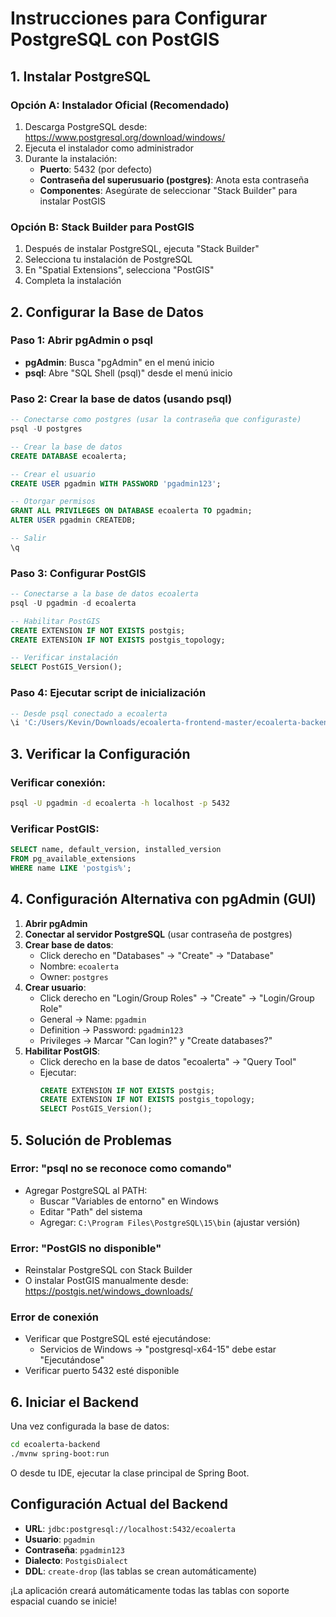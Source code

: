 # Instrucciones para Configurar PostgreSQL con PostGIS

## 1. Instalar PostgreSQL

### Opción A: Instalador Oficial (Recomendado)
1. Descarga PostgreSQL desde: https://www.postgresql.org/download/windows/
2. Ejecuta el instalador como administrador
3. Durante la instalación:
   - **Puerto**: 5432 (por defecto)
   - **Contraseña del superusuario (postgres)**: Anota esta contraseña
   - **Componentes**: Asegúrate de seleccionar "Stack Builder" para instalar PostGIS

### Opción B: Stack Builder para PostGIS
1. Después de instalar PostgreSQL, ejecuta "Stack Builder"
2. Selecciona tu instalación de PostgreSQL
3. En "Spatial Extensions", selecciona "PostGIS"
4. Completa la instalación

## 2. Configurar la Base de Datos

### Paso 1: Abrir pgAdmin o psql
- **pgAdmin**: Busca "pgAdmin" en el menú inicio
- **psql**: Abre "SQL Shell (psql)" desde el menú inicio

### Paso 2: Crear la base de datos (usando psql)
```sql
-- Conectarse como postgres (usar la contraseña que configuraste)
psql -U postgres

-- Crear la base de datos
CREATE DATABASE ecoalerta;

-- Crear el usuario
CREATE USER pgadmin WITH PASSWORD 'pgadmin123';

-- Otorgar permisos
GRANT ALL PRIVILEGES ON DATABASE ecoalerta TO pgadmin;
ALTER USER pgadmin CREATEDB;

-- Salir
\q
```

### Paso 3: Configurar PostGIS
```sql
-- Conectarse a la base de datos ecoalerta
psql -U pgadmin -d ecoalerta

-- Habilitar PostGIS
CREATE EXTENSION IF NOT EXISTS postgis;
CREATE EXTENSION IF NOT EXISTS postgis_topology;

-- Verificar instalación
SELECT PostGIS_Version();
```

### Paso 4: Ejecutar script de inicialización
```sql
-- Desde psql conectado a ecoalerta
\i 'C:/Users/Kevin/Downloads/ecoalerta-frontend-master/ecoalerta-backend/src/main/resources/init-database.sql'
```

## 3. Verificar la Configuración

### Verificar conexión:
```bash
psql -U pgadmin -d ecoalerta -h localhost -p 5432
```

### Verificar PostGIS:
```sql
SELECT name, default_version, installed_version 
FROM pg_available_extensions 
WHERE name LIKE 'postgis%';
```

## 4. Configuración Alternativa con pgAdmin (GUI)

1. **Abrir pgAdmin**
2. **Conectar al servidor PostgreSQL** (usar contraseña de postgres)
3. **Crear base de datos**:
   - Click derecho en "Databases" → "Create" → "Database"
   - Nombre: `ecoalerta`
   - Owner: `postgres`
4. **Crear usuario**:
   - Click derecho en "Login/Group Roles" → "Create" → "Login/Group Role"
   - General → Name: `pgadmin`
   - Definition → Password: `pgadmin123`
   - Privileges → Marcar "Can login?" y "Create databases?"
5. **Habilitar PostGIS**:
   - Click derecho en la base de datos "ecoalerta" → "Query Tool"
   - Ejecutar:
     ```sql
     CREATE EXTENSION IF NOT EXISTS postgis;
     CREATE EXTENSION IF NOT EXISTS postgis_topology;
     SELECT PostGIS_Version();
     ```

## 5. Solución de Problemas

### Error: "psql no se reconoce como comando"
- Agregar PostgreSQL al PATH:
  - Buscar "Variables de entorno" en Windows
  - Editar "Path" del sistema
  - Agregar: `C:\Program Files\PostgreSQL\15\bin` (ajustar versión)

### Error: "PostGIS no disponible"
- Reinstalar PostgreSQL con Stack Builder
- O instalar PostGIS manualmente desde: https://postgis.net/windows_downloads/

### Error de conexión
- Verificar que PostgreSQL esté ejecutándose:
  - Servicios de Windows → "postgresql-x64-15" debe estar "Ejecutándose"
- Verificar puerto 5432 esté disponible

## 6. Iniciar el Backend

Una vez configurada la base de datos:

```bash
cd ecoalerta-backend
./mvnw spring-boot:run
```

O desde tu IDE, ejecutar la clase principal de Spring Boot.

## Configuración Actual del Backend

- **URL**: `jdbc:postgresql://localhost:5432/ecoalerta`
- **Usuario**: `pgadmin`
- **Contraseña**: `pgadmin123`
- **Dialecto**: `PostgisDialect`
- **DDL**: `create-drop` (las tablas se crean automáticamente)

¡La aplicación creará automáticamente todas las tablas con soporte espacial cuando se inicie!